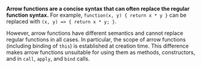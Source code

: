 **Arrow functions are a concise syntax that can often replace the regular function syntax.**
For example, `function(x, y) { return x * y }` can be replaced with `(x, y) => { return x * y; }`.

However, arrow functions have different semantics and cannot replace regular functions in all cases.
In particular, the scope of arrow functions (including binding of `this`) is established at creation time.
This difference makes arrow functions unsuitable for using them as methods, constructors, and in `call`, `apply`, and `bind` calls.
